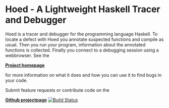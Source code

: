 # Hoed - A Lightweight Haskell Tracer and Debugger 

Hoed is a tracer and debugger for the programming language Haskell. To locate a defect with Hoed you annotate suspected functions and compile as usual. Then you run your program, information about the annotated functions is collected. Finally you connect to a debugging session using a webbrowser. See the

  [**Project homepage**](http://wiki.haskell.org/Hoed)

for more information on what it does and how you can use it to find bugs in your code.

Submit feature requests or contribute code on the

  [**Github projectpage**](https://github.com/MaartenFaddegon/Hoed) [![Build Status](https://travis-ci.org/MaartenFaddegon/Hoed.svg?branch=master)](https://travis-ci.org/MaartenFaddegon/Hoed)
